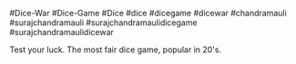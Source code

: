 #Dice-War
#Dice-Game
#Dice
#dice
#dicegame
#dicewar
#chandramauli
#surajchandramauli
#surajchandramaulidicegame
#surajchandramaulidicewar


Test your luck. The most fair dice game, popular in 20's.

